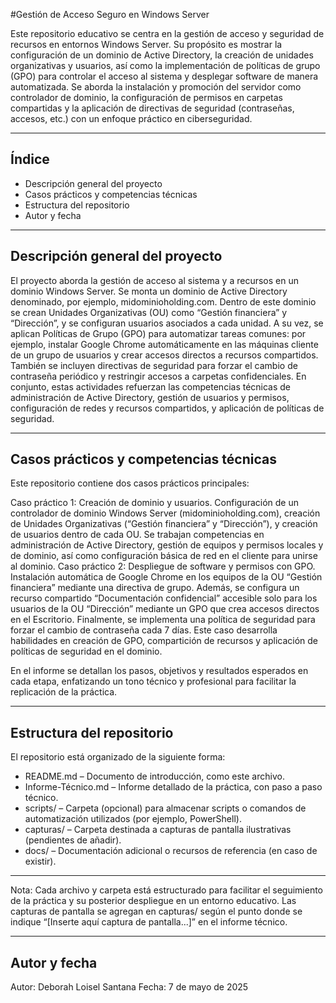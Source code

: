 #Gestión de Acceso Seguro en Windows Server

Este repositorio educativo se centra en la gestión de acceso y seguridad de recursos en entornos Windows Server. Su propósito es mostrar la configuración de un dominio de Active Directory, la creación de unidades organizativas y usuarios, así como la implementación de políticas de grupo (GPO) para controlar el acceso al sistema y desplegar software de manera automatizada. Se aborda la instalación y promoción del servidor como controlador de dominio, la configuración de permisos en carpetas compartidas y la aplicación de directivas de seguridad (contraseñas, accesos, etc.) con un enfoque práctico en ciberseguridad.

---

## Índice

- Descripción general del proyecto
- Casos prácticos y competencias técnicas
- Estructura del repositorio
- Autor y fecha

---

## Descripción general del proyecto

El proyecto aborda la gestión de acceso al sistema y a recursos en un dominio Windows Server. Se monta un dominio de Active Directory denominado, por ejemplo, midominioholding.com. Dentro de este dominio se crean Unidades Organizativas (OU) como “Gestión financiera” y “Dirección”, y se configuran usuarios asociados a cada unidad. A su vez, se aplican Políticas de Grupo (GPO) para automatizar tareas comunes: por ejemplo, instalar Google Chrome automáticamente en las máquinas cliente de un grupo de usuarios y crear accesos directos a recursos compartidos. También se incluyen directivas de seguridad para forzar el cambio de contraseña periódico y restringir accesos a carpetas confidenciales. En conjunto, estas actividades refuerzan las competencias técnicas de administración de Active Directory, gestión de usuarios y permisos, configuración de redes y recursos compartidos, y aplicación de políticas de seguridad.

---

## Casos prácticos y competencias técnicas

Este repositorio contiene dos casos prácticos principales:

Caso práctico 1: Creación de dominio y usuarios. Configuración de un controlador de dominio Windows Server (midominioholding.com), creación de Unidades Organizativas (“Gestión financiera” y “Dirección”), y creación de usuarios dentro de cada OU. Se trabajan competencias en administración de Active Directory, gestión de equipos y permisos locales y de dominio, así como configuración básica de red en el cliente para unirse al dominio.
Caso práctico 2: Despliegue de software y permisos con GPO. Instalación automática de Google Chrome en los equipos de la OU “Gestión financiera” mediante una directiva de grupo. Además, se configura un recurso compartido “Documentación confidencial” accesible solo para los usuarios de la OU “Dirección” mediante un GPO que crea accesos directos en el Escritorio. Finalmente, se implementa una política de seguridad para forzar el cambio de contraseña cada 7 días. Este caso desarrolla habilidades en creación de GPO, compartición de recursos y aplicación de políticas de seguridad en el dominio.

En el informe se detallan los pasos, objetivos y resultados esperados en cada etapa, enfatizando un tono técnico y profesional para facilitar la replicación de la práctica.

---

## Estructura del repositorio

El repositorio está organizado de la siguiente forma:

- README.md – Documento de introducción, como este archivo.
- Informe-Técnico.md – Informe detallado de la práctica, con paso a paso técnico.
- scripts/ – Carpeta (opcional) para almacenar scripts o comandos de automatización utilizados (por ejemplo, PowerShell).
- capturas/ – Carpeta destinada a capturas de pantalla ilustrativas (pendientes de añadir).
- docs/ – Documentación adicional o recursos de referencia (en caso de existir).

---

Nota: Cada archivo y carpeta está estructurado para facilitar el seguimiento de la práctica y su posterior despliegue en un entorno educativo. Las capturas de pantalla se agregan en capturas/ según el punto donde se indique “[Inserte aquí captura de pantalla...]” en el informe técnico.

---

## Autor y fecha

Autor: Deborah Loisel Santana
Fecha: 7 de mayo de 2025


